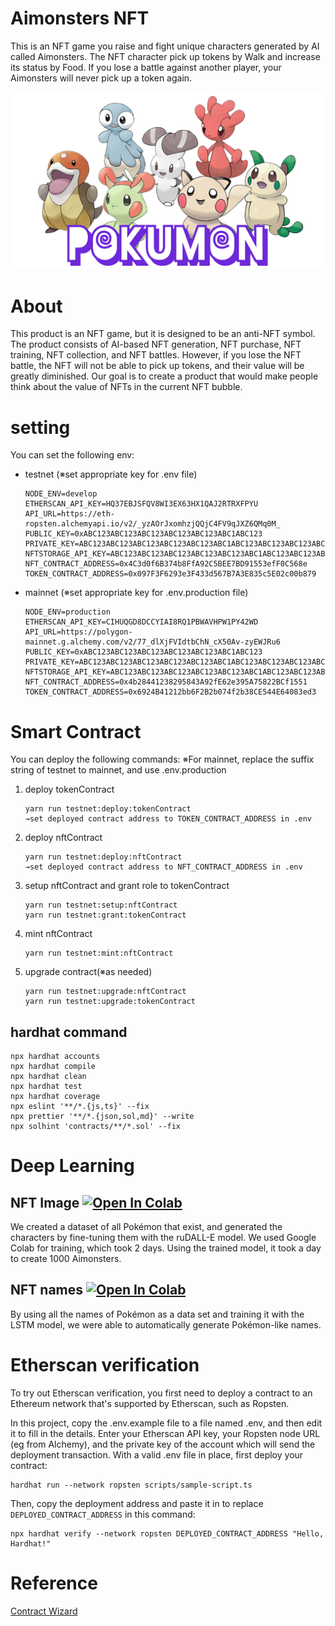 # Aimonsters NFT

This is an NFT game you raise and fight unique characters generated by AI called Aimonsters. The NFT character pick up tokens by Walk and increase its status by Food. If you lose a battle against another player, your Aimonsters will never pick up a token again.

![Aimonsters NFT](https://raw.githubusercontent.com/pokumon-nft/pokumon-nft/main/documents/pokumon_cover.png)

# About

This product is an NFT game, but it is designed to be an anti-NFT symbol.
The product consists of AI-based NFT generation, NFT purchase, NFT training, NFT collection, and NFT battles.
However, if you lose the NFT battle, the NFT will not be able to pick up tokens, and their value will be greatly diminished.
Our goal is to create a product that would make people think about the value of NFTs in the current NFT bubble.

# setting

You can set the following env:
- testnet (※set appropriate key for .env file)
    ```
    NODE_ENV=develop
    ETHERSCAN_API_KEY=HQ37EBJSFQV8WI3EX63HX1QAJ2RTRXFPYU
    API_URL=https://eth-ropsten.alchemyapi.io/v2/_yzAOrJxomhzjQQjC4FV9qJXZ6QMq0M_
    PUBLIC_KEY=0xABC123ABC123ABC123ABC123ABC123ABC1ABC123
    PRIVATE_KEY=ABC123ABC123ABC123ABC123ABC123ABC1ABC123ABC123ABC123ABC123ABC123
    NFTSTORAGE_API_KEY=ABC123ABC123ABC123ABC123ABC123ABC1ABC123ABC123ABC123ABC123ABC123ABC1ABC123ABC123ABC123ABC123ABC123ABC1ABC123ABC123ABC123ABC123ABC123ABC1
    NFT_CONTRACT_ADDRESS=0x4C3d0f6B374b8FfA92C5BEE7BD91553efF0C568e
    TOKEN_CONTRACT_ADDRESS=0x097F3F6293e3F433d567B7A3E835c5E02c00b879
    ```

- mainnet (※set appropriate key for .env.production file)
    ```
    NODE_ENV=production
    ETHERSCAN_API_KEY=CIHUQGD8DCCYIAI8RQ1PBWAVHPW1PY42WD
    API_URL=https://polygon-mainnet.g.alchemy.com/v2/77_dlXjFVIdtbChN_cX50Av-zyEWJRu6
    PUBLIC_KEY=0xABC123ABC123ABC123ABC123ABC123ABC1ABC123
    PRIVATE_KEY=ABC123ABC123ABC123ABC123ABC123ABC1ABC123ABC123ABC123ABC123ABC123
    NFTSTORAGE_API_KEY=ABC123ABC123ABC123ABC123ABC123ABC1ABC123ABC123ABC123ABC123ABC123ABC1ABC123ABC123ABC123ABC123ABC123ABC1ABC123ABC123ABC123ABC123ABC123ABC1
    NFT_CONTRACT_ADDRESS=0x4b28441238295843A92fE62e395A75822BCf1551
    TOKEN_CONTRACT_ADDRESS=0x6924B41212bb6F2B2b074f2b38CE544E64083ed3
    ```

# Smart Contract

You can deploy the following commands:
※For mainnet, replace the suffix string of testnet to mainnet, and use .env.production

1. deploy tokenContract
    ```
    yarn run testnet:deploy:tokenContract
    →set deployed contract address to TOKEN_CONTRACT_ADDRESS in .env
    ```

2. deploy nftContract
    ```
    yarn run testnet:deploy:nftContract
    →set deployed contract address to NFT_CONTRACT_ADDRESS in .env
    ```

3. setup nftContract and grant role to tokenContract
    ```
    yarn run testnet:setup:nftContract
    yarn run testnet:grant:tokenContract
    ```

4. mint nftContract
    ```
    yarn run testnet:mint:nftContract
    ```

5. upgrade contract(※as needed)
    ```
    yarn run testnet:upgrade:nftContract
    yarn run testnet:upgrade:tokenContract
    ```

## hardhat command
    npx hardhat accounts
    npx hardhat compile
    npx hardhat clean
    npx hardhat test
    npx hardhat coverage
    npx eslint '**/*.{js,ts}' --fix
    npx prettier '**/*.{json,sol,md}' --write
    npx solhint 'contracts/**/*.sol' --fix

# Deep Learning

## NFT Image [![Open In Colab](https://colab.research.google.com/assets/colab-badge.svg)](https://colab.research.google.com/github/pokumon-nft/pokumon-nft/blob/main/ai_models/image_generator.ipynb)

We created a dataset of all Pokémon that exist, and generated the characters by fine-tuning them with the ruDALL-E model. We used Google Colab for training, which took 2 days. Using the trained model, it took a day to create 1000 Aimonsters.

## NFT names [![Open In Colab](https://colab.research.google.com/assets/colab-badge.svg)](https://colab.research.google.com/github/pokumon-nft/pokumon-nft/blob/main/ai_models/name_generator.ipynb)

By using all the names of Pokémon as a data set and training it with the LSTM model, we were able to automatically generate Pokémon-like names.

# Etherscan verification

To try out Etherscan verification, you first need to deploy a contract to an Ethereum network that's supported by Etherscan, such as Ropsten.

In this project, copy the .env.example file to a file named .env, and then edit it to fill in the details. Enter your Etherscan API key, your Ropsten node URL (eg from Alchemy), and the private key of the account which will send the deployment transaction. With a valid .env file in place, first deploy your contract:

```shell
hardhat run --network ropsten scripts/sample-script.ts
```

Then, copy the deployment address and paste it in to replace `DEPLOYED_CONTRACT_ADDRESS` in this command:

```shell
npx hardhat verify --network ropsten DEPLOYED_CONTRACT_ADDRESS "Hello, Hardhat!"
```

# Reference

[Contract Wizard](https://docs.openzeppelin.com/contracts/4.x/wizard)
